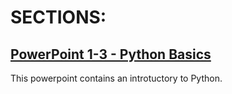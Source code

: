 # SECTIONS:

## [PowerPoint 1-3 - Python Basics](https://github.com/jlursenbach/CSUF-CPSC-223P-PYTHON-BASICS--NOTES/blob/main/data/CPSC%20223P%20PT1-3.pdf)

This powerpoint contains an introtuctory to Python. 
